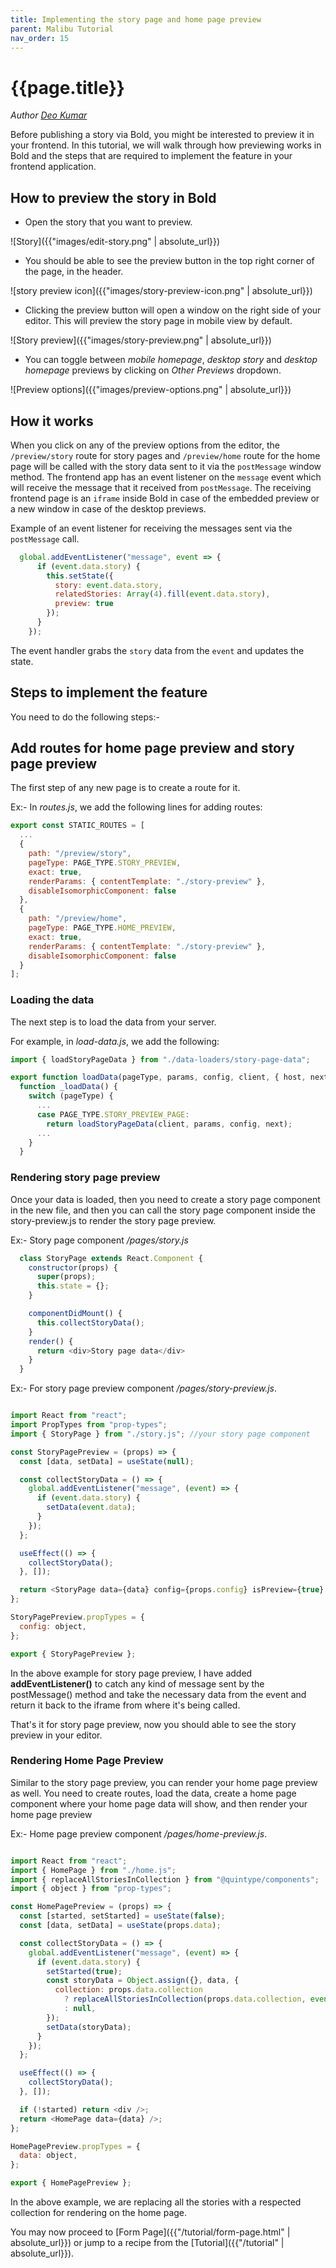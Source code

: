 ```yaml
---
title: Implementing the story page and home page preview
parent: Malibu Tutorial
nav_order: 15
---
```


# {{page.title}}

*Author [Deo Kumar](https://www.linkedin.com/in/deo-kumar)*

Before publishing a story via Bold, you might be interested to preview it in your frontend. In this tutorial, we will walk through how previewing works in Bold and the steps that are required to implement the feature in your frontend application.

## How to preview the story in Bold

- Open the story that you want to preview.

![Story]({{"images/edit-story.png" | absolute_url}})

- You should be able to see the preview button in the top right corner of the page, in the header.

![story preview icon]({{"images/story-preview-icon.png" | absolute_url}})

- Clicking the preview button will open a window on the right side of your editor. This will preview the story page in mobile view by default.

![Story preview]({{"images/story-preview.png" | absolute_url}})

- You can toggle between *mobile homepage*, *desktop story* and *desktop homepage* previews by clicking on *Other Previews* dropdown.

![Preview options]({{"images/preview-options.png" | absolute_url}})

## How it works

When you click on any of the preview options from the editor, the `/preview/story` route for story pages and `/preview/home` route for the home page will be called with the story data sent to it via the `postMessage` window method. The frontend app has an event listener on the `message` event which will receive the message that it received from `postMessage`. The receiving frontend page is an `iframe` inside Bold in case of the embedded preview or a new window in case of the desktop previews.

Example of an event listener for receiving the messages sent via the `postMessage` call.

```javascript
  global.addEventListener("message", event => {
      if (event.data.story) {
        this.setState({
          story: event.data.story,
          relatedStories: Array(4).fill(event.data.story),
          preview: true
        });
      }
    });
```

The event handler grabs the `story` data from the `event` and updates the state.

## Steps to implement the feature

You need to do the following steps:-

## Add routes for home page preview and story page preview

The first step of any new page is to create a route for it.

Ex:- In *routes.js*, we add the following lines for adding routes:

```javascript
export const STATIC_ROUTES = [
  ...
  {
    path: "/preview/story",
    pageType: PAGE_TYPE.STORY_PREVIEW,
    exact: true,
    renderParams: { contentTemplate: "./story-preview" },
    disableIsomorphicComponent: false
  },
  {
    path: "/preview/home",
    pageType: PAGE_TYPE.HOME_PREVIEW,
    exact: true,
    renderParams: { contentTemplate: "./story-preview" },
    disableIsomorphicComponent: false
  }
];
```

### Loading the data

The next step is to load the data from your server.

For example, in *load-data.js*, we add the following:

```javascript
import { loadStoryPageData } from "./data-loaders/story-page-data";

export function loadData(pageType, params, config, client, { host, next }) {
  function _loadData() {
    switch (pageType) {
      ...
      case PAGE_TYPE.STORY_PREVIEW_PAGE:
        return loadStoryPageData(client, params, config, next);
      ...
    }
  }
```

### Rendering story page preview

Once your data is loaded, then you need to create a story page component in the new file, and then you can call the story page component inside the story-preview.js to render the story page preview.

Ex:-  Story page component */pages/story.js*

```javascript
  class StoryPage extends React.Component {
    constructor(props) {
      super(props);
      this.state = {};
    }

    componentDidMount() {
      this.collectStoryData();
    }
    render() {
      return <div>Story page data</div>
    }
  }
```

Ex:- For story page preview component */pages/story-preview.js*.

```javascript

import React from "react";
import PropTypes from "prop-types";
import { StoryPage } from "./story.js"; //your story page component

const StoryPagePreview = (props) => {
  const [data, setData] = useState(null);

  const collectStoryData = () => {
    global.addEventListener("message", (event) => {
      if (event.data.story) {
        setData(event.data);
      }
    });
  };

  useEffect(() => {
    collectStoryData();
  }, []);

  return <StoryPage data={data} config={props.config} isPreview={true} />;
};

StoryPagePreview.propTypes = {
  config: object,
};

export { StoryPagePreview };

```

In the above example for story page preview, I have added **addEventListener()** to catch any kind of message sent by the postMessage() method and take the necessary data from the event and return it back to the iframe from where it's being called.

That's it for story page preview, now you should able to see the story preview in your editor.

### Rendering Home Page Preview

Similar to the story page preview, you can render your home page preview as well. You need to create routes, load the data, create a home page component where your home page data will show, and then render your home page preview

Ex:- Home page preview component */pages/home-preview.js*.

```javascript

import React from "react";
import { HomePage } from "./home.js";
import { replaceAllStoriesInCollection } from "@quintype/components";
import { object } from "prop-types";

const HomePagePreview = (props) => {
  const [started, setStarted] = useState(false);
  const [data, setData] = useState(props.data);

  const collectStoryData = () => {
    global.addEventListener("message", (event) => {
      if (event.data.story) {
        setStarted(true);
        const storyData = Object.assign({}, data, {
          collection: props.data.collection
            ? replaceAllStoriesInCollection(props.data.collection, event.data.story)
            : null,
        });
        setData(storyData);
      }
    });
  };

  useEffect(() => {
    collectStoryData();
  }, []);

  if (!started) return <div />;
  return <HomePage data={data} />;
};

HomePagePreview.propTypes = {
  data: object,
};

export { HomePagePreview };
```

In the above example, we are replacing all the stories with a respected collection for rendering on the home page.

You may now proceed to [Form Page]({{"/tutorial/form-page.html" | absolute_url}}) or jump to a recipe from the [Tutorial]({{"/tutorial" | absolute_url}}).
